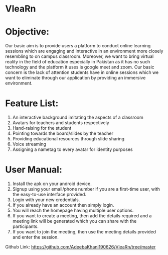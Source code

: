 # VleaRn

# Objective:
Our basic aim is to provide users a platform to conduct online learning sessions which are engaging and interactive in an environment more closely resembling to on campus classroom. Moreover, we want to bring virtual reality in the field of education especially in Pakistan as it has no such technology and the platform it uses is google meet and zoom. Our basic concern is the lack of attention students have in online sessions which we want to eliminate through our application by providing an immersive environment.

# Feature List:
1.	An interactive background imitating the aspects of a classroom
2.	Avatars for teachers and students respectively
3.	Hand-raising for the student 
4.	Pointing towards the board/slides by the teacher 
5.	Providing educational resources through slide sharing 
6.	Voice streaming 
7.	Assigning a nametag to every avatar for identity purposes

# User Manual:
1.	Install the apk on your android device.
2.	Signup using your email/phone number if you are a first-time user, with the easy-to-use interface provided.
3.	Login with your new credentials.
4.	If you already have an account then simply login.
5.	You will reach the homepage having multiple user options.
6.	If you want to create a meeting, then add the details required and a meeting link will be generated which you can share with the participants.
7.	If you want to join the meeting, then use the meeting details provided and enter the session.

Github Link: https://github.com/AdeebaKhani190626/VleaRn/tree/master

